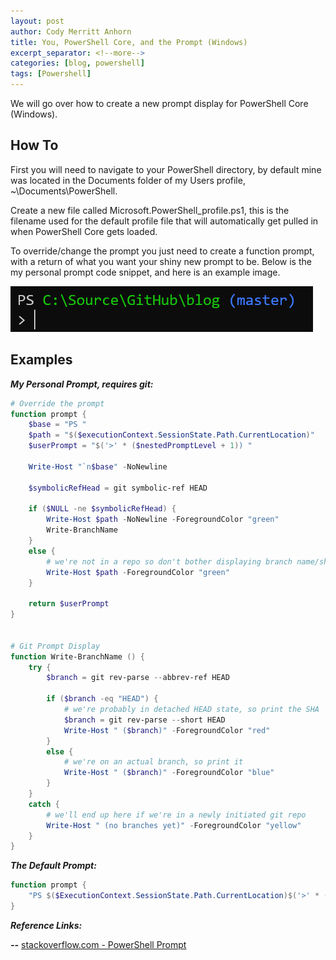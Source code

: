 ```yaml
---
layout: post
author: Cody Merritt Anhorn
title: You, PowerShell Core, and the Prompt (Windows)
excerpt_separator: <!--more-->
categories: [blog, powershell]
tags: [Powershell]
---
```


We will go over how to create a new prompt display for PowerShell Core (Windows).

<!--more-->

## How To 

First you will need to navigate to your PowerShell directory, by default mine was located in the Documents folder of my Users profile, ~\Documents\PowerShell.

Create a new file called Microsoft.PowerShell_profile.ps1, this is the filename used for the default profile file that will automatically get pulled in when PowerShell Core gets loaded.

To override/change the prompt you just need to create a function prompt, with a return of what you want your shiny new prompt to be. Below is the my personal prompt code snippet, and here is an example image.

![An image showing off example of prompt override.](/image/Posts/Powershell/2020-01-25/Prompt-override-example.png)

## Examples

***My Personal Prompt, requires git:***

~~~ powershell
# Override the prompt
function prompt {
    $base = "PS "
    $path = "$($executionContext.SessionState.Path.CurrentLocation)"
    $userPrompt = "$('>' * ($nestedPromptLevel + 1)) "

    Write-Host "`n$base" -NoNewline

    $symbolicRefHead = git symbolic-ref HEAD

    if ($NULL -ne $symbolicRefHead) {
        Write-Host $path -NoNewline -ForegroundColor "green"
        Write-BranchName
    }
    else {
        # we're not in a repo so don't bother displaying branch name/sha
        Write-Host $path -ForegroundColor "green"
    }

    return $userPrompt
}


# Git Prompt Display
function Write-BranchName () {
    try {
        $branch = git rev-parse --abbrev-ref HEAD

        if ($branch -eq "HEAD") {
            # we're probably in detached HEAD state, so print the SHA
            $branch = git rev-parse --short HEAD
            Write-Host " ($branch)" -ForegroundColor "red"
        }
        else {
            # we're on an actual branch, so print it
            Write-Host " ($branch)" -ForegroundColor "blue"
        }
    }
    catch {
        # we'll end up here if we're in a newly initiated git repo
        Write-Host " (no branches yet)" -ForegroundColor "yellow"
    }
}

~~~

***The Default Prompt:***

~~~ powershell
function prompt {
    "PS $($ExecutionContext.SessionState.Path.CurrentLocation)$('>' * ($nestedPromptLevel + 1)) "
}
~~~

***Reference Links:***

***--*** [stackoverflow.com - PowerShell Prompt](https://stackoverflow.com/questions/1287718/how-can-i-display-my-current-git-branch-name-in-my-powershell-prompt) 